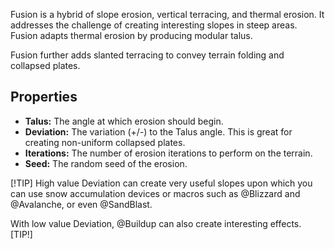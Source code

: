 Fusion is a hybrid of slope erosion, vertical terracing, and thermal erosion. It addresses the challenge of creating interesting slopes in steep areas. Fusion adapts thermal erosion by producing modular talus.

Fusion further adds slanted terracing to convey terrain folding and collapsed plates.

## Properties

- **Talus:** The angle at which erosion should begin.
- **Deviation:** The variation (+/-) to the Talus angle. This is great for creating non-uniform collapsed plates.
- **Iterations:** The number of erosion iterations to perform on the terrain.
- **Seed:** The random seed of the erosion.

[!TIP]
High value Deviation can create very useful slopes upon which you can use snow accumulation devices or macros such as @Blizzard and @Avalanche, or even @SandBlast.

With low value Deviation, @Buildup can also create interesting effects.
[TIP!]